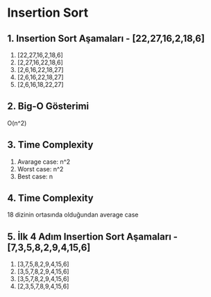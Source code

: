 # Insertion Sort

## 1. Insertion Sort Aşamaları - [22,27,16,2,18,6]
1. [22,27,16,2,18,6]
2. [2,27,16,22,18,6]
3. [2,6,16,22,18,27]
4. [2,6,16,22,18,27]
5. [2,6,16,18,22,27]

## 2. Big-O Gösterimi
O(n^2)

## 3. Time Complexity
1. Avarage case: n^2
2. Worst case: n^2
3. Best case: n

## 4. Time Complexity
18 dizinin ortasında olduğundan average case

## 5. İlk 4 Adım Insertion Sort Aşamaları - [7,3,5,8,2,9,4,15,6]
1. [3,7,5,8,2,9,4,15,6]
2. [3,5,7,8,2,9,4,15,6]
3. [3,5,7,8,2,9,4,15,6]
4. [2,3,5,7,8,9,4,15,6]
